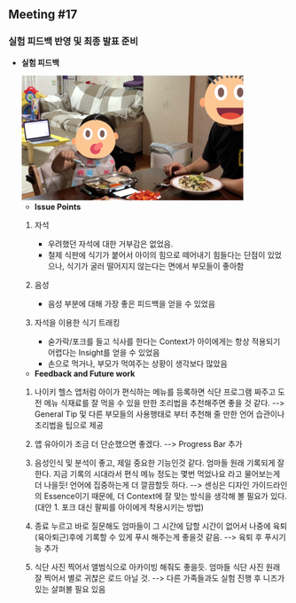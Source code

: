 ## Meeting #17
### 실험 피드백 반영 및 최종 발표 준비

- **실험 피드백**

	<img src="/img/31.png" style="width: 400px;">

	- **Issue Points**

	1. 자석
		- 우려했던 자석에 대한 거부감은 없었음.
		- 철제 식판에 식기가 붙어서 아이의 힘으로 떼어내기 힘들다는 단점이 있었으나, 식기가 굴러 떨어지지 않는다는 면에서 부모들이 좋아함

	2. 음성
		- 음성 부분에 대해 가장 좋은 피드백을 얻을 수 있었음

	3. 자석을 이용한 식기 트래킹
	 	- 숟가락/포크를 들고 식사를 한다는 Context가 아이에게는 항상 적용되기 어렵다는 Insight를 얻을 수 있었음
	 	- 손으로 먹거나, 부모가 먹여주는 상황이 생각보다 많았음

	- **Feedback and Future work**

	1. 나이키 헬스 앱처럼 아이가 편식하는 메뉴를 등록하면 식단 프로그램 짜주고 도전 메뉴 식재료를 잘 먹을 수 있을 만한 조리법을 추천해주면 좋을 것 같다. --> General Tip 및 다른 부모들의 사용행태로 부터 추천해 줄 만한 언어 습관이나 조리법을 팁으로 제공
	
	2. 앱 유아이가 조금 더 단순했으면 좋겠다. --> Progress Bar 추가

 	3. 음성인식 및 분석이 좋고, 제일 중요한 기능인것 같다. 엄마들 원래 기록되게 잘한다. 지금 기록의 시대라서 편식 메뉴 정도는 몇번 먹었나요 라고 물어보는게 더 나을듯! 언어에 집중하는게 더 깔끔할듯 하다. --> 센싱은 디자인 가이드라인의 Essence이기 때문에, 더 Context에 잘 맞는 방식을 생각해 볼 필요가 있다. (대안 1. 포크 대신 팔찌를 아이에게 착용시키는 방법)

 	4. 종료 누르고 바로 질문해도 엄마들이 그 시간에 답할 시간이 없어서 나중에 육퇴(육아퇴근)후에 기록할 수 있게 푸시 해주는게 좋을것 같음. --> 육퇴 후 푸시기능 추가

 	5. 식단 사진 찍어서 앨범식으로 아카이빙 해줘도 좋을듯. 엄마들 식단 사진 원래 잘 찍어서 별로 귀찮은 로드 아닐 것. --> 다른 가족들과도 실험 진행 후 니즈가 있는 살펴볼 필요 있음

